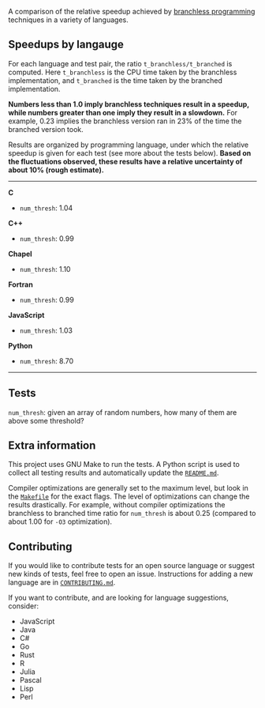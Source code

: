 
A comparison of the relative speedup achieved by [branchless programming](https://dev.to/jobinrjohnson/branchless-programming-does-it-really-matter-20j4) techniques in a variety of languages.


## Speedups by langauge

For each language and test pair, the ratio `t_branchless/t_branched` is computed. Here `t_branchless` is the CPU time taken by the branchless implementation, and `t_branched` is the time taken by the branched implementation.


**Numbers less than 1.0 imply branchless techniques result in a speedup, while numbers greater than one imply they result in a slowdown.**
For example, 0.23 implies the branchless version ran in 23% of the time the branched version took.

Results are organized by programming language, under which the relative speedup is given for each test (see more about the tests below).
**Based on the fluctuations observed, these results have a relative uncertainty of about 10% (rough estimate).**

---

<results start here>

**C**

- `num_thresh`: 1.04

**C++**

- `num_thresh`: 0.99

**Chapel**

- `num_thresh`: 1.10

**Fortran**

- `num_thresh`: 0.99

**JavaScript**

- `num_thresh`: 1.03

**Python**

- `num_thresh`: 8.70

<results end here>

---

<you should autogenerate a plot on run>
<bar plot with up and down bars around ratio=1>
<generate plot, capture as file, then link to file name in README>


## Tests

`num_thresh`: given an array of random numbers, how many of them are above some threshold?


## Extra information

This project uses GNU Make to run the tests.
A Python script is used to collect all testing results and automatically update the [`README.md`](https://github.com/ghbrown/branchless/blob/main/README.md).

Compiler optimizations are generally set to the maximum level, but look in the [`Makefile`](https://github.com/ghbrown/branchless/blob/main/Makefile) for the exact flags.
The level of optimizations can change the results drastically. For example, without compiler optimizations the branchless to branched time ratio for `num_thresh` is about 0.25 (compared to about 1.00 for `-O3` optimization).


## Contributing

If you would like to contribute tests for an open source language or suggest new kinds of tests, feel free to open an issue. Instructions for adding a new language are in [`CONTRIBUTING.md`](https://github.com/ghbrown/branchless/blob/main/CONTRIBUTING.md).

If you want to contribute, and are looking for language suggestions, consider:
- JavaScript
- Java
- C#
- Go
- Rust
- R
- Julia
- Pascal
- Lisp
- Perl
